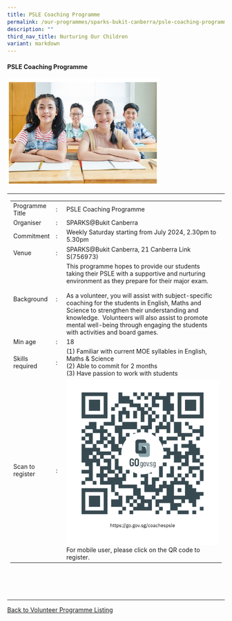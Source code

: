 ```yaml
---
title: PSLE Coaching Programme
permalink: /our-programmes/sparks-bukit-canberra/psle-coaching-programme/
description: ""
third_nav_title: Nurturing Our Children
variant: markdown
---
```

#### PSLE Coaching Programme

<img style="width:350px;height:250px;" src="/images/SPARKS@Bukit%20Canberra/psle%20coaching%20programme.png">
<table width="100%" border="0">
	<tbody><tr>						
		<td width="60%">
			<table width="100%" border="0">
				<tbody><tr>
					<td width="20%">
						Programme Title
					</td>
					<td width="5%">
						:
					</td>
					<td>
						PSLE Coaching Programme 
					</td>
				</tr>
					<tr><td width="20%">
						Organiser
					</td>
					<td width="5%">
						:
					</td>
					<td>
						  SPARKS@Bukit Canberra
					</td>
				</tr>
				<tr>
					<td width="20%">
						Commitment
					</td>
					<td width="5%">
						:
					</td>
					<td width="75%">
						    Weekly Saturday starting from July 2024, 2.30pm to 5.30pm 
					</td>
				</tr>
				<tr>
					<td width="20%">
					 Venue
					</td>
					<td width="5%">
						:
					</td>
					<td width="75%">
					   SPARKS@Bukit Canberra, 21 Canberra Link S(756973)
					</td>
				</tr>
				<tr>
					<td width="20%">
						Background
					</td>
					<td width="5%">
						:
					</td>
					<td width="75%">
						           This programme hopes to provide our students taking their PSLE with a supportive and nurturing environment as they prepare for their major exam.&nbsp;<br><br>
As a volunteer, you will assist with subject-specific coaching for the students in English, Maths and Science to strengthen their understanding and knowledge.&nbsp; Volunteers will also assist to promote mental well-being through engaging the students with activities and board games.  
					</td>
				</tr>
				<tr>
					<td width="20%">
						Min age
					</td>
					<td width="5%">
						:
					</td>
					<td width="75%">
						18
					</td>
				</tr>
		<tr>
					<td width="20%">
						Skills required
					</td>
					<td width="5%">
						:
					</td>
					<td>
						(1) Familiar with current MOE syllables in English, Maths &amp; Science <br>
(2) Able to commit for 2 months <br>
(3) Have passion to work with students
			</td>
				</tr>
		<tr>
					<td width="20%">
						Scan to register
					</td>
					<td width="5%">
						:
					</td>
					<td><a href="https://form.gov.sg/64ae2f227075fe001126a05f">
						<img style="width=60px;height=60px;" src="/images/SPARKS@Bukit%20Canberra/psle%20coaching%20programme%20qr.png"></a><br>
						For mobile user, please click on the QR code to register.
			</td>
				</tr>
</tbody></table>


<br>
			<br>
			<br>
			<br>
			
</td></tr></tbody></table>
<a href="/our-programmes/sparks-bukit-canberra/volunteering-opportunities/">
	Back to Volunteer Programme Listing</a>